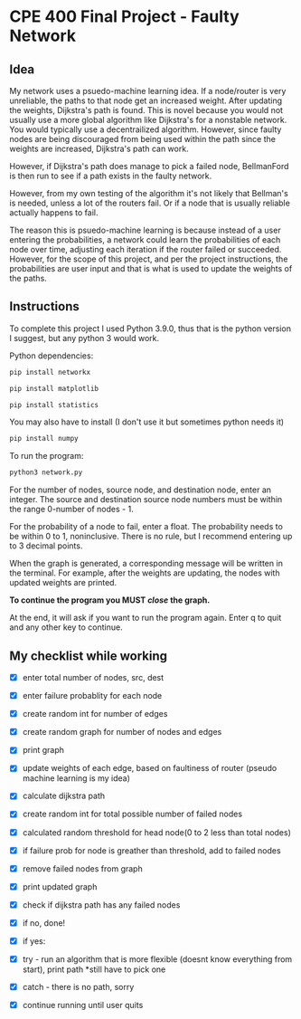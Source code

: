 # CPE 400 Final Project - Faulty Network

## Idea
My network uses a psuedo-machine learning idea. If a node/router is very unreliable, the paths to that node get an increased weight.
After updating the weights, Dijkstra's path is found. This is novel because you would not usually use a more global algorithm like Dijkstra's for a nonstable network.
You would typically use a decentrailized algorithm. However, since faulty nodes are being discouraged from being used within the path since the weights are increased, Dijkstra's path can work.

However, if Dijkstra's path does manage to pick a failed node, BellmanFord is then run to see if a path exists in the faulty network.

However, from my own testing of the algorithm it's not likely that Bellman's is needed, unless a lot of the routers fail. Or if a node that is usually reliable actually happens to fail.

The reason this is psuedo-machine learning is because instead of a user entering the probabilities, a network could learn the probabilities of each node over time, adjusting each iteration if the router failed or succeeded. However, for the scope of this project, and per the project instructions, the probabilities are user input and that is what is used to update the weights of the paths.


## Instructions
To complete this project I used Python 3.9.0, thus that is the python version I suggest, but any python 3 would work.

Python dependencies:

```bash
pip install networkx 
```

```bash
pip install matplotlib 
```

```bash
pip install statistics 
```

You may also have to install (I don't use it but sometimes python needs it)
```bash
pip install numpy 
```

To run the program:
```bash
python3 network.py 
```

For the number of nodes, source node, and destination node, enter an integer.
The source and destination source node numbers must be within the range 0-number of nodes - 1.

For the probability of a node to fail, enter a float.
The probability needs to be within 0 to 1, noninclusive.
There is no rule, but I recommend entering up to 3 decimal points.

When the graph is generated, a corresponding message will be written in the terminal.
For example, after the weights are updating, the nodes with updated weights are printed.

**To continue the program you MUST _close_ the graph.**

At the end, it will ask if you want to run the program again. Enter q to quit and any other key to continue.


## My checklist while working
- [x] enter total number of nodes, src, dest

- [x] enter failure probablity for each node

- [x] create random int for number of edges

- [x] create random graph for number of nodes and edges

- [x] print graph

- [x] update weights of each edge, based on faultiness of router (pseudo machine learning is my idea)

- [x] calculate dijkstra path

- [x] create random int for total possible number of failed nodes

- [x] calculated random threshold for head node(0 to 2 less than total nodes)

- [x] if failure prob for node is greather than threshold, add to failed nodes

- [x] remove failed nodes from graph

- [x] print updated graph

- [x] check if dijkstra path has any failed nodes

- [x] if no, done!

- [x] if yes:

- [x] try - run an algorithm that is more flexible (doesnt know everything from start), print path \*still have to pick one

- [x] catch - there is no path, sorry

- [x] continue running until user quits
